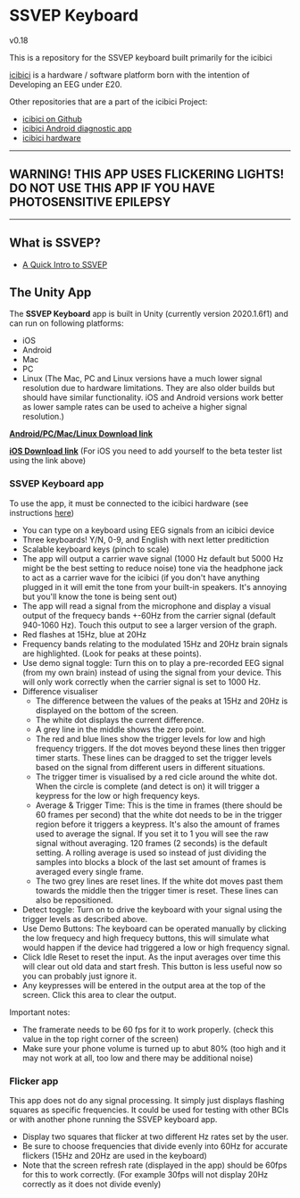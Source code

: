 # SSVEP Keyboard
v0.18

This is a repository for the SSVEP keyboard built primarily for the icibici

[icibici](https://icibici.github.io/site/) is a hardware / software platform born with the intention of Developing an EEG under £20.

Other repositories that are a part of the icibici Project:

* [icibici on Github](https://github.com/icibici)
* [icibici Android diagnostic app](https://github.com/icibici/Android-diagnostic-app)
* [icibici hardware](https://github.com/icibici/smartphone-bci-hardware)

---------------------------------------------------------------------------------------------------------------------------------------------------------

**WARNING! THIS APP USES FLICKERING LIGHTS! DO NOT USE THIS APP IF YOU HAVE PHOTOSENSITIVE EPILEPSY**
---------------------------------------------------------------------------------------------------

---------------------------------------------------------------------------------------------------------------------------------------------------------

## What is SSVEP?

- [A Quick Intro to SSVEP](https://web.archive.org/web/20181209171157/http://synaptitude.me/blog/a-quick-intro-to-ssvep-steady-state-visually-evoked-potential/)

## The Unity App

The **SSVEP Keyboard** app is built in Unity (currently version 2020.1.6f1) and can run on following platforms:

- iOS
- Android
- Mac
- PC
- Linux
(The Mac, PC and Linux versions have a much lower signal resolution due to hardware limitations. They are also older builds but should have similar functionality. iOS and Android versions work better as lower sample rates can be used to acheive a higher signal resolution.)

**[Android/PC/Mac/Linux Download link](https://drive.google.com/drive/folders/0B4W4Pn0tIMBXbGUtdmJCMW02dk0?usp=sharing)**

**[iOS Download link](https://testflight.apple.com/join/QYT2bQc4)**
(For iOS you need to add yourself to the beta tester list using the link above)

### SSVEP Keyboard app

To use the app, it must be connected to the icibici hardware (see instructions [here](https://github.com/icibici/smartphone-bci-hardware))

- You can type on a keyboard using EEG signals from an icibici device
- Three keyboards! Y/N, 0-9, and English with next letter preditiction
- Scalable keyboard keys (pinch to scale)
- The app will output a carrier wave signal (1000 Hz default but 5000 Hz might be the best setting to reduce noise) tone via the headphone jack to act as a carrier wave for the icibici (if you don't have anything plugged in it will emit the tone from your built-in speakers. It's annoying but you'll know the tone is being sent out)
- The app will read a signal from the microphone and display a visual output of the frequecy bands +-60Hz from the carrier signal (default 940-1060 Hz). Touch this output to see a larger version of the graph.
- Red flashes at 15Hz, blue at 20Hz
- Frequency bands relating to the modulated 15Hz and 20Hz brain signals are highlighted. (Look for peaks at these points).
- Use demo signal toggle: Turn this on to play a pre-recorded EEG signal (from my own brain) instead of using the signal from your device. This will only work correctly when the carrier signal is set to 1000 Hz.
- Difference visualiser
  - The difference between the values of the peaks at 15Hz and 20Hz is displayed on the bottom of the screen.
  - The white dot displays the current difference.
  - A grey line in the middle shows the zero point.
  - The red and blue lines show the trigger levels for low and high frequency triggers. If the dot moves beyond these lines then trigger timer starts. These lines can be dragged to set the trigger levels based on the signal from different users in different situations.
  - The trigger timer is visualised by a red cicle around the white dot. When the circle is complete (and detect is on) it will trigger a keypress for the low or high frequency keys.
  - Average & Trigger Time: This is the time in frames (there should be 60 frames per second) that the white dot needs to be in the trigger region before it triggers a keypress. It's also the amount of frames used to average the signal. If you set it to 1 you will see the raw signal without averaging. 120 frames (2 seconds) is the default setting. A rolling average is used so instead of just dividing the samples into blocks a block of the last set amount of frames is averaged every single frame.
  - The two grey lines are reset lines. If the white dot moves past them towards the middle then the trigger timer is reset. These lines can also be repositioned.
- Detect toggle: Turn on to drive the keyboard with your signal using the trigger levels as described above.
- Use Demo Buttons: The keyboard can be operated manually by clicking the low frequecy and high frequecy buttons, this will simulate what would happen if the device had triggered a low or high frequency signal.
- Click Idle Reset to reset the input. As the input averages over time this will clear out old data and start fresh. This button is less useful now so you can probably just ignore it.
- Any keypresses will be entered in the output area at the top of the screen. Click this area to clear the output.

Important notes:
- The framerate needs to be 60 fps for it to work properly. (check this value in the top right corner of the screen)
- Make sure your phone volume is turned up to abut 80% (too high and it may not work at all, too low and there may be additional noise)

### Flicker app

This app does not do any signal processing. It simply just displays flashing squares as specific frequencies. It could be used for testing with other BCIs or with another phone running the SSVEP keyboard app.

- Display two squares that flicker at two different Hz rates set by the user.
- Be sure to choose frequencies that divide evenly into 60Hz for accurate flickers (15Hz and 20Hz are used in the keyboard)
- Note that the screen refresh rate (displayed in the app) should be 60fps for this to work correctly. (For example 30fps will not display 20Hz correctly as it does not divide evenly)


